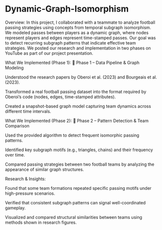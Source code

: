 # Dynamic-Graph-Isomorphism

Overview:
 In this project, I collaborated with a teammate to analyze football passing strategies using concepts from temporal subgraph isomorphism. We modeled passes between players as a dynamic graph, where nodes represent players and edges represent time-stamped passes. Our goal was to detect recurring subgraph patterns that indicate effective team strategies. We posted our research and implementation in two phases on YouTube as part of our project presentation.
 
What We Implemented (Phase 1):
🔗 Phase 1 – Data Pipeline & Graph Modeling

Understood the research papers by Oberoi et al. (2023) and Bourgeais et al. (2023).

Transformed a real football passing dataset into the format required by Oberoi’s code (nodes, edges, time-stamped attributes).

Created a snapshot-based graph model capturing team dynamics across different time intervals.


What We Implemented (Phase 2):
🔗 Phase 2 – Pattern Detection & Team Comparison

Used the provided algorithm to detect frequent isomorphic passing patterns.

Identified key subgraph motifs (e.g., triangles, chains) and their frequency over time.

Compared passing strategies between two football teams by analyzing the appearance of similar graph structures.


Research & Insights:

Found that some team formations repeated specific passing motifs under high-pressure scenarios.

Verified that consistent subgraph patterns can signal well-coordinated gameplay.

Visualized and compared structural similarities between teams using methods shown in research figures.
